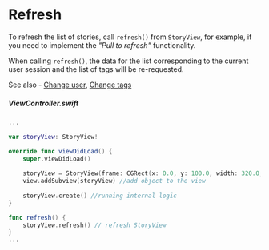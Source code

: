 # Refresh

To refresh the list of stories, call `refresh()` from `StoryView`, for example, if you need to implement the *"Pull to refresh"* functionality.

When calling `refresh()`, the data for the list corresponding to the current user session and the list of tags will be re-requested.
  
See also - [Change user](UserChange.md), [Change tags](Tags.md)

##### ViewController.swift
```swift
...

var storyView: StoryView!

override func viewDidLoad() {
    super.viewDidLoad()
        
    storyView = StoryView(frame: CGRect(x: 0.0, y: 100.0, width: 320.0, height: 160.0)) //initialize StoryView
    view.addSubview(storyView) //add object to the view
    
    storyView.create() //running internal logic
}

func refresh() {
    storyView.refresh() // refresh StoryView
}
...
```
